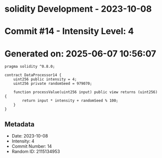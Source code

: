 ﻿# solidity Development - 2023-10-08
# Commit #14 - Intensity Level: 4
# Generated on: 2025-06-07 10:56:07
```solidity
pragma solidity ^0.8.0;

contract DataProcessor14 {
    uint256 public intensity = 4;
    uint256 private randomSeed = 979070;

    function processValue(uint256 input) public view returns (uint256) {
        return input * intensity + randomSeed % 100;
    }
}
```
## Metadata
- Date: 2023-10-08
- Intensity: 4
- Commit Number: 14
- Random ID: 2115134953
